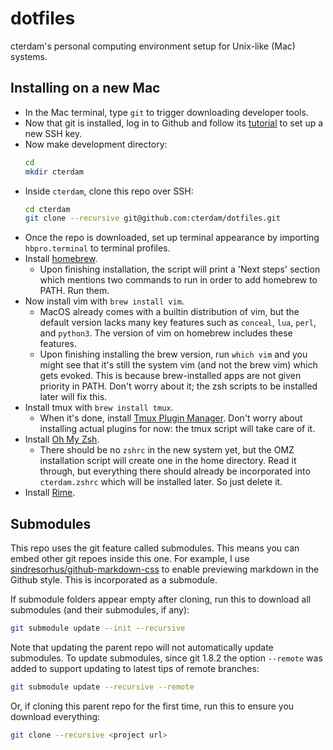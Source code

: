 # dotfiles

cterdam's personal computing environment setup for Unix-like (Mac) systems.

## Installing on a new Mac

- In the Mac terminal, type `git` to trigger downloading developer tools.
- Now that git is installed, log in to Github and follow its [tutorial][GHSSH]
  to set up a new SSH key.
- Now make development directory:
  ```zsh
  cd
  mkdir cterdam
  ```
- Inside `cterdam`, clone this repo over SSH:
  ```zsh
  cd cterdam
  git clone --recursive git@github.com:cterdam/dotfiles.git
  ```
- Once the repo is downloaded, set up terminal appearance by importing
  `hbpro.terminal` to terminal profiles.
- Install [homebrew](https://brew.sh/).
  - Upon finishing installation, the script will print a 'Next steps' section
    which mentions two commands to run in order to add homebrew to PATH. Run
    them.
- Now install vim with `brew install vim`.
  - MacOS already comes with a builtin distribution of vim, but the default
	version lacks many key features such as `conceal`, `lua`, `perl`, and
	`python3`. The version of vim on homebrew includes these features.
  - Upon finishing installing the brew version, run `which vim` and you might
    see that it's still the system vim (and not the brew vim) which gets
	evoked. This is because brew-installed apps are not given priority in PATH.
	Don't worry about it; the zsh scripts to be installed later will fix this.
- Install tmux with `brew install tmux`.
  - When it's done, install [Tmux Plugin Manager](TPM). Don't worry about
	installing actual plugins for now: the tmux script will take care of it.
- Install [Oh My Zsh](https://ohmyz.sh/).
  - There should be no `zshrc` in the new system yet, but the OMZ installation
	script will create one in the home directory. Read it through, but
	everything there should already be incorporated into `cterdam.zshrc` which
	will be installed later. So just delete it.
- Install [Rime](https://rime.im/).

[GHSSH]:
https://docs.github.com/en/authentication/connecting-to-github-with-ssh/generating-a-new-ssh-key-and-adding-it-to-the-ssh-agent

[TPM]:
https://github.com/tmux-plugins/tpm

## Submodules

This repo uses the git feature called submodules. This means you can embed
other git repoes inside this one. For example, I use
[sindresorhus/github-markdown-css][GHCSS] to enable previewing markdown in the
Github style. This is incorporated as a submodule.

[GHCSS]:
https://github.com/sindresorhus/github-markdown-css

If submodule folders appear empty after cloning, run this to download all
submodules (and their submodules, if any):

```zsh
git submodule update --init --recursive
```

Note that updating the parent repo will not automatically update submodules.
To update submodules, since git 1.8.2 the option `--remote` was added to
support updating to latest tips of remote branches:

```zsh
git submodule update --recursive --remote
```

Or, if cloning this parent repo for the first time, run this to ensure you
download everything:

```zsh
git clone --recursive <project url>
```
